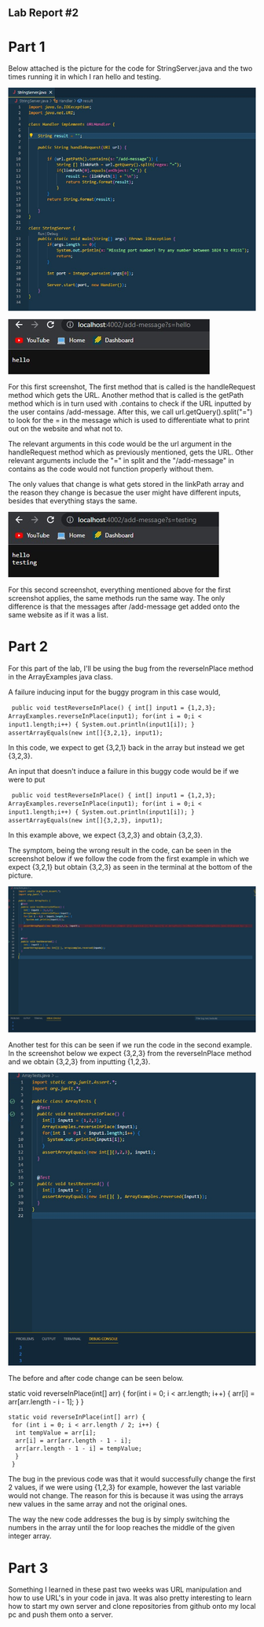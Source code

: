 ## Lab Report #2

# Part 1

Below attached is the picture for the code for StringServer.java and the two times running it in which I ran hello and testing.

![Image](codepic.jpg)


![Image](test1.jpg)

For this first screenshot, The first method that is called is the handleRequest method which gets the URL. Another method that is called is the getPath method which is in turn used with .contains to check if the URL inputted by the user contains /add-message. After this, we call url.getQuery().split("=") to look for the = in the message which is used to differentiate what to print out on the website and what not to. 

The relevant arguments in this code would be the url argument in the handleRequest method which as previously mentioned, gets the URL. Other relevant arguments include the "=" in split and the "/add-message" in contains as the code would not function properly without them. 

The only values that change is what gets stored in the linkPath array and the reason they change is becasue the user might have different inputs, besides that everything stays the same. 


![Image](test2.jpg)

For this second screenshot, everything mentioned above for the first screenshot applies, the same methods run the same way. The only difference is that the messages after /add-message get added onto the same website as if it was a list.

# Part 2

For this part of the lab, I'll be using the bug from the reverseInPlace method in the ArrayExamples java class.

A failure inducing input for the buggy program in this case would,

<code> public void testReverseInPlace() {
        int[] input1 = {1,2,3};
        ArrayExamples.reverseInPlace(input1);
        for(int i = 0;i < input1.length;i++) {
          System.out.println(input1[i]);
        }
        assertArrayEquals(new int[]{3,2,1}, input1);
                                        </code>
 
 In this code, we expect to get {3,2,1} back in the array but instead we get {3,2,3}.
  
 An input that doesn't induce a failure in this buggy code would be if we were to put 
  
  <code> public void testReverseInPlace() {
        int[] input1 = {1,2,3};
        ArrayExamples.reverseInPlace(input1);
        for(int i = 0;i < input1.length;i++) {
          System.out.println(input1[i]);
        }
        assertArrayEquals(new int[]{3,2,3}, input1);
                                        </code>    
    
In this example above, we expect {3,2,3} and obtain {3,2,3}.
    
The symptom, being the wrong result in the code, can be seen in the screenshot below if we follow the code from the first example in which we expect {3,2,1} but obtain {3,2,3} as seen in the terminal at the bottom of the picture.

![Image](symptom.jpg)
    
    
Another test for this can be seen if we run the code in the second example. In the screenshot below we expect {3,2,3} from the reverseInPlace method and we obtain {3,2,3} from inputting {1,2,3}.
    
![Image](symptom2.jpg)    

The before and after code change can be seen below. 
    
   static void reverseInPlace(int[] arr) {
    for(int i = 0; i < arr.length; i++) {
      arr[i] = arr[arr.length - i - 1];
     }
    }
              
          
    static void reverseInPlace(int[] arr) {
     for (int i = 0; i < arr.length / 2; i++) {
      int tempValue = arr[i];
      arr[i] = arr[arr.length - 1 - i];
      arr[arr.length - 1 - i] = tempValue;
      }
     }
 
The bug in the previous code was that it would successfully change the first 2 values, if we were using {1,2,3} for example, however the last variable would not change. The reason for this is because it was using the arrays new values in the same array and not the original ones. 

The way the new code addresses the bug is by simply switching the numbers in the array until the for loop reaches the middle of the given integer array. 
          
# Part 3

Something I learned in these past two weeks was URL manipulation and how to use URL's in your code in java. It was also pretty interesting to learn how to start my own server and clone repositories from github onto my local pc and push them onto a server. 
